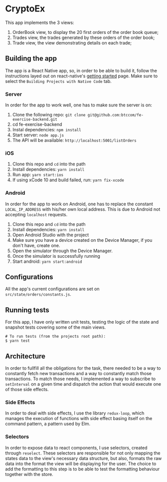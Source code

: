 # CryptoEx

This app implements the 3 views:

1. OrderBook view, to display the 20 first orders of the order book queue;
2. Trades view, the trades generated by these orders of the order book;
3. Trade view, the view demonstrating details on each trade;

## Building the app

The app is a React Native app, so, in order to be able to build it, follow the instructions layed out on react-native's [getting started](https://facebook.github.io/react-native/docs/getting-started.html) page. Make sure to select the `Building Projects with Native Code` tab.

### Server

In order for the app to work well, one has to make sure the server is on:

1. Clone the following repo: `git clone git@github.com:btccom/fe-exercise-backend.git`
2. cd fe-exercise-backend
3. Instal dependencies: `npm install`
4. Start server: `node app.js`
5. The API will be available: `http://localhost:5001/listOrders`

### iOS

1. Clone this repo and `cd` into the path
2. Install dependencies: `yarn install`
3. Run app: `yarn start:ios`
4. If using xCode 10 and build failed, run: `yarn fix-xcode`

### Android

In order for the app to work on Android, one has to replace the constant `LOCAL_IP_ADDRESS` with his/her own local address. This is due to Android not accepting `localhost` requests.

1. Clone this repo and `cd` into the path
2. Install dependencies: `yarn install`
3. Open Android Studio with the project
4. Make sure you have a device created on the Device Manager, if you don't have, create one.
5. Open the simulator through the Device Manager.
6. Once the simulator is successfully running
7. Start android: `yarn start:android`

## Configurations

All the app's current configurations are set on `src/state/orders/constants.js`.

## Running tests

For this app, I have only written unit tests, testing the logic of the state and snapshot tests covering some of the main views.

```
# To run tests (from the projects root path):
$ yarn test
```

## Architecture

In order to fullfill all the obligations for the task, there needed to be a way to constantly fetch new transactions and a way to constantly match those transactions. To match those needs, I implemented a way to subscribe to `setInterval` on a given time and dispatch the action that would execute one of those side effects.

### Side Effects

In order to deal with side effects, I use the library `redux-loop`, which manages the execution of functions with side effect basing itself on the command pattern, a pattern used by Elm.

### Selectors

In order to expose data to react components, I use selectors, created through `reselect`. These selectors are responsible for not only mapping the states data to the view's necessary data structure, but also, formats the raw data into the format the view will be displaying for the user. The choice to add the formatting to this step is to be able to test the formatting behaviour together with the store.
